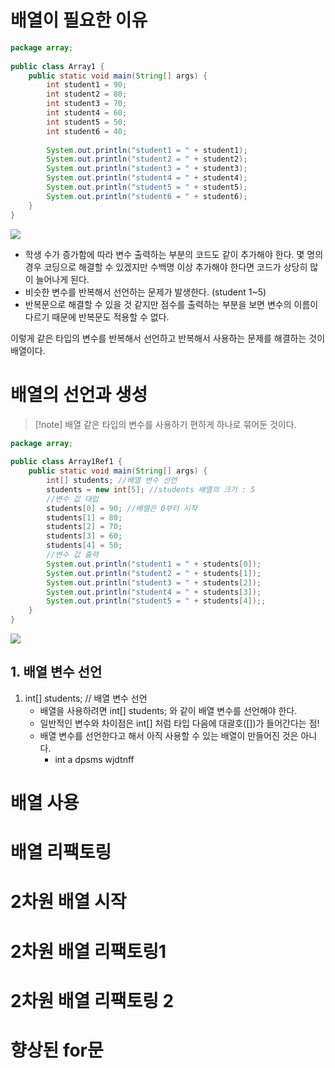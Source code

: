 # 배열이 필요한 이유 
```java
package array;  
  
public class Array1 {  
    public static void main(String[] args) {  
        int student1 = 90;  
        int student2 = 80;  
        int student3 = 70;  
        int student4 = 60;  
        int student5 = 50;  
        int student6 = 40;  
  
        System.out.println("student1 = " + student1);  
        System.out.println("student2 = " + student2);  
        System.out.println("student3 = " + student3);  
        System.out.println("student4 = " + student4);  
        System.out.println("student5 = " + student5);  
        System.out.println("student6 = " + student6);  
    }  
}
```

![](https://i.imgur.com/6QpJtVH.png)

- 학생 수가 증가함에 따라 변수 출력하는 부분의 코드도 같이 추가해야 한다. 몇 명의 경우 코딩으로 해결할 수 있겠지만 수백명 이상 추가해야 한다면 코드가 상당히 많이 늘어나게 된다. 
- 비슷한 변수를 반복해서 선언하는 문제가 발생한다. (student 1~5)
- 반복문으로 해결할 수 있을 것 같지만 점수를 출력하는 부분을 보면 변수의 이름이 다르기 때문에 반복문도 적용할 수 없다.

이렇게 같은 타입의 변수를 반복해서 선언하고 반복해서 사용하는 문제를 해결하는 것이 배열이다.

# 배열의 선언과 생성
>[!note] 배열
>같은 타입의 변수를 사용하기 편하게 하나로 묶어둔 것이다.

```java
package array;  
  
public class Array1Ref1 {  
    public static void main(String[] args) {  
        int[] students; //배열 변수 선언  
        students = new int[5]; //students 배열의 크기 : 5  
        //변수 값 대입  
        students[0] = 90; //배열은 0부터 시작  
        students[1] = 80;  
        students[2] = 70;  
        students[3] = 60;  
        students[4] = 50;  
        //변수 값 출력  
        System.out.println("student1 = " + students[0]);  
        System.out.println("student2 = " + students[1]);  
        System.out.println("student3 = " + students[2]);  
        System.out.println("student4 = " + students[3]);  
        System.out.println("student5 = " + students[4]);;  
    }  
}
```

![](https://i.imgur.com/z0nwvUN.png)

## 1. 배열 변수 선언
1. int[] students; // 배열 변수 선언
	- 배열을 사용하려면 int[] students; 와 같이 배열 변수를 선언해야 한다.
	- 일반적인 변수와 차이점은 int[] 처럼 타입 다음에 대괄호([])가 들어간다는 점!
	- 배열 변수를 선언한다고 해서 아직 사용할 수 있는 배열이 만들어진 것은 아니다.
		- int a dpsms wjdtnff

# 배열 사용
# 배열 리팩토링
# 2차원 배열 시작
# 2차원 배열 리팩토링1
# 2차원 배열 리팩토링 2
# 향상된 for문
